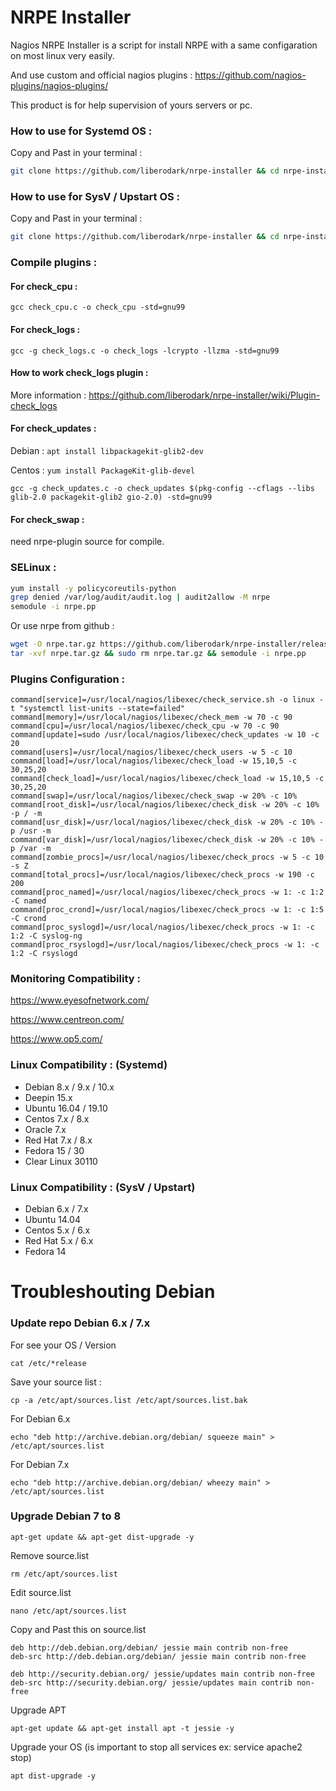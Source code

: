 # NRPE Installer

Nagios NRPE Installer is a script for install NRPE with a same configaration on most linux very easily.

And use custom and official nagios plugins :  https://github.com/nagios-plugins/nagios-plugins/

This product is for help supervision of yours servers or pc.


### How to use for Systemd OS :

Copy and Past in your terminal :

```bash
git clone https://github.com/liberodark/nrpe-installer && cd nrpe-installer && chmod +x install.sh; ./install.sh
```


### How to use for SysV / Upstart OS :

Copy and Past in your terminal :

```bash
git clone https://github.com/liberodark/nrpe-installer && cd nrpe-installer && chmod +x install-debug-old.sh; ./install-debug-old.sh
```

### Compile plugins :

#### For check_cpu :

`gcc check_cpu.c -o check_cpu -std=gnu99`

#### For check_logs :

`gcc -g check_logs.c -o check_logs -lcrypto -llzma -std=gnu99`

#### How to work check_logs plugin :

More information :
https://github.com/liberodark/nrpe-installer/wiki/Plugin-check_logs

#### For check_updates :

Debian : `apt install libpackagekit-glib2-dev`

Centos : `yum install PackageKit-glib-devel`

`gcc -g check_updates.c -o check_updates $(pkg-config --cflags --libs glib-2.0 packagekit-glib2 gio-2.0) -std=gnu99`

#### For check_swap :

need nrpe-plugin source for compile.


### SELinux :


```bash
yum install -y policycoreutils-python
grep denied /var/log/audit/audit.log | audit2allow -M nrpe
semodule -i nrpe.pp
```

Or use nrpe from github :

```bash
wget -O nrpe.tar.gz https://github.com/liberodark/nrpe-installer/releases/download/1.0/nrpe.tar.gz
tar -xvf nrpe.tar.gz && sudo rm nrpe.tar.gz && semodule -i nrpe.pp
```

### Plugins Configuration :

```
command[service]=/usr/local/nagios/libexec/check_service.sh -o linux -t "systemctl list-units --state=failed"
command[memory]=/usr/local/nagios/libexec/check_mem -w 70 -c 90
command[cpu]=/usr/local/nagios/libexec/check_cpu -w 70 -c 90
command[update]=sudo /usr/local/nagios/libexec/check_updates -w 10 -c 20
command[users]=/usr/local/nagios/libexec/check_users -w 5 -c 10
command[load]=/usr/local/nagios/libexec/check_load -w 15,10,5 -c 30,25,20
command[check_load]=/usr/local/nagios/libexec/check_load -w 15,10,5 -c 30,25,20
command[swap]=/usr/local/nagios/libexec/check_swap -w 20% -c 10%
command[root_disk]=/usr/local/nagios/libexec/check_disk -w 20% -c 10% -p / -m
command[usr_disk]=/usr/local/nagios/libexec/check_disk -w 20% -c 10% -p /usr -m
command[var_disk]=/usr/local/nagios/libexec/check_disk -w 20% -c 10% -p /var -m
command[zombie_procs]=/usr/local/nagios/libexec/check_procs -w 5 -c 10 -s Z
command[total_procs]=/usr/local/nagios/libexec/check_procs -w 190 -c 200
command[proc_named]=/usr/local/nagios/libexec/check_procs -w 1: -c 1:2 -C named
command[proc_crond]=/usr/local/nagios/libexec/check_procs -w 1: -c 1:5 -C crond
command[proc_syslogd]=/usr/local/nagios/libexec/check_procs -w 1: -c 1:2 -C syslog-ng
command[proc_rsyslogd]=/usr/local/nagios/libexec/check_procs -w 1: -c 1:2 -C rsyslogd
```

### Monitoring Compatibility :

https://www.eyesofnetwork.com/

https://www.centreon.com/

https://www.op5.com/


### Linux Compatibility : (Systemd)

- Debian 8.x / 9.x / 10.x
- Deepin 15.x
- Ubuntu 16.04 / 19.10
- Centos 7.x / 8.x
- Oracle 7.x
- Red Hat 7.x / 8.x
- Fedora 15 / 30
- Clear Linux 30110

### Linux Compatibility : (SysV / Upstart)

- Debian 6.x / 7.x
- Ubuntu 14.04
- Centos 5.x / 6.x
- Red Hat 5.x / 6.x
- Fedora 14

# Troubleshouting Debian

### Update repo Debian 6.x / 7.x

For see your OS / Version

```cat /etc/*release```

Save your source list :

```cp -a /etc/apt/sources.list /etc/apt/sources.list.bak```

For Debian 6.x

```echo "deb http://archive.debian.org/debian/ squeeze main" > /etc/apt/sources.list```

For Debian 7.x

```echo "deb http://archive.debian.org/debian/ wheezy main" > /etc/apt/sources.list```


### Upgrade Debian 7 to 8

```
apt-get update && apt-get dist-upgrade -y
```

Remove source.list
```
rm /etc/apt/sources.list
```

Edit source.list
```
nano /etc/apt/sources.list
```

Copy and Past this on source.list
```
deb http://deb.debian.org/debian/ jessie main contrib non-free
deb-src http://deb.debian.org/debian/ jessie main contrib non-free

deb http://security.debian.org/ jessie/updates main contrib non-free
deb-src http://security.debian.org/ jessie/updates main contrib non-free
```

Upgrade APT
```
apt-get update && apt-get install apt -t jessie -y
```

Upgrade your OS (is important to stop all services ex: service apache2 stop)
```
apt dist-upgrade -y
```
